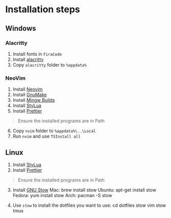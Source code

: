 # Installation steps

## Windows

### Alacritty

1. Install fonts in `FiraCode`
2. Install [alacritty](https://alacritty.org)
3. Copy `alacritty` folder to `%appdata%`

### NeoVim

1. Install [Neovim](https://neovim.io/)
2. Install [GnuMake](https://gnuwin32.sourceforge.net/packages/make.htm)
3. Install [Mingw Builds](https://github.com/niXman/mingw-builds-binaries/releases)
4. Install [StyLua](https://github.com/JohnnyMorganz/StyLua/releases)
5. Install [Prettier](https://prettier.io/docs/install)
> Ensure the installed programs are in Path
6. Copy `nvim` folder to `%appdata%\..\Local`
7. Run `nvim` and use `TSInstall all`

## Linux

1. Install [StyLua](https://github.com/JohnnyMorganz/StyLua/releases)
2. Install [Prettier](https://prettier.io/docs/install)
> Ensure the installed programs are in Path

3. Install [GNU Stow](https://www.gnu.org/software/stow/)
  Mac:      brew install stow
  Ubuntu:   apt-get install stow
  Fedora:   yum install stow
  Arch:     pacman -S stow

4. Use `stow` to install the dotfiles you want to use:
  cd dotfiles
  stow vim
  stow tmux
 
